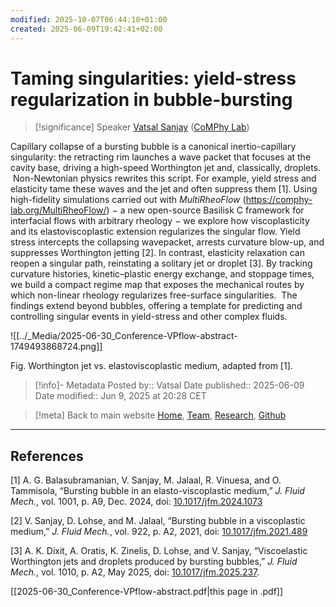 ```yaml
---
modified: 2025-10-07T06:44:10+01:00
created: 2025-06-09T19:42:41+02:00
---
```

# Taming singularities: yield-stress regularization in bubble-bursting 

> [!significance] Speaker
> [Vatsal Sanjay](https://vatsalsanjay.com) ([CoMPhy Lab](https://comphy-lab.org))

Capillary collapse of a bursting bubble is a canonical inertio-capillary singularity: the retracting rim launches a wave packet that focuses at the cavity base, driving a high-speed Worthington jet and, classically, droplets.  Non-Newtonian physics rewrites this script. For example, yield stress and elasticity tame these waves and the jet and often suppress them [1]. Using high-fidelity simulations carried out with _MultiRheoFlow_ (https://comphy-lab.org/MultiRheoFlow/) $-$ a new open-source Basilisk C framework for interfacial flows with arbitrary rheology $-$ we explore how viscoplasticity and its elastoviscoplastic extension regularizes the singular flow. Yield stress intercepts the collapsing wavepacket, arrests curvature blow-up, and suppresses Worthington jetting [2]. In contrast, elasticity relaxation can reopen a singular path, reinstating a solitary jet or droplet [3]. By tracking curvature histories, kinetic–plastic energy exchange, and stoppage times, we build a compact regime map that exposes the mechanical routes by which non-linear rheology regularizes free-surface singularities.  The findings extend beyond bubbles, offering a template for predicting and controlling singular events in yield-stress and other complex fluids.

![[../_Media/2025-06-30_Conference-VPflow-abstract-1749493868724.png]]

Fig. Worthington jet vs. elastoviscoplastic medium, adapted from [1].

> [!info]- Metadata
> Posted by:: Vatsal
> Date published:: 2025-06-09<br>
> Date modified:: Jun 9, 2025 at 20:28 CET

> [!meta] Back to main website
> [Home](https://comphy-lab.org/), [Team](https://comphy-lab.org/team), [Research](https://comphy-lab.org/research), [Github](https://github.com/comphy-lab)


---

## References

[1] A. G. Balasubramanian, V. Sanjay, M. Jalaal, R. Vinuesa, and O. Tammisola, “Bursting bubble in an elasto-viscoplastic medium,” _J. Fluid Mech._, vol. 1001, p. A9, Dec. 2024, doi: [10.1017/jfm.2024.1073](https://doi.org/10.1017/jfm.2024.1073)

[2] V. Sanjay, D. Lohse, and M. Jalaal, “Bursting bubble in a viscoplastic medium,” _J. Fluid Mech._, vol. 922, p. A2, 2021, doi: [10.1017/jfm.2021.489](https://doi.org/10.1017/jfm.2021.489)

[3] A. K. Dixit, A. Oratis, K. Zinelis, D. Lohse, and V. Sanjay, “Viscoelastic Worthington jets and droplets produced by bursting bubbles,” _J. Fluid Mech._, vol. 1010, p. A2, May 2025, doi: [10.1017/jfm.2025.237](https://doi.org/10.1017/jfm.2025.237).


[[2025-06-30_Conference-VPflow-abstract.pdf|this page in .pdf]]